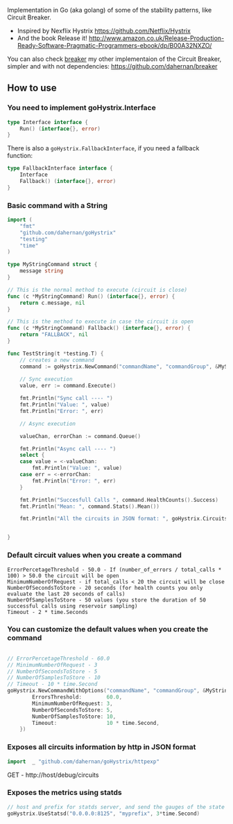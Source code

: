 Implementation in Go (aka golang) of some of the stability patterns, like Circuit Breaker.

* Inspired by Nexflix Hystrix https://github.com/Netflix/Hystrix
* And the book Release it! http://www.amazon.co.uk/Release-Production-Ready-Software-Pragmatic-Programmers-ebook/dp/B00A32NXZO/

You can also check [breaker](https://github.com/dahernan/breaker) my other implementaion of the Circuit Breaker, simpler and with not dependencies: https://github.com/dahernan/breaker


How to use
----------

### You need to implement goHystrix.Interface

```go
type Interface interface {
	Run() (interface{}, error)
}
```

There is also a `goHystrix.FallbackInterface`, if you need a fallback function:

```go
type FallbackInterface interface {
	Interface
	Fallback() (interface{}, error)
}
```

### Basic command with a String
```go
import (
	"fmt"
	"github.com/dahernan/goHystrix"
	"testing"
	"time"
)

type MyStringCommand struct {
	message string
}

// This is the normal method to execute (circuit is close) 
func (c *MyStringCommand) Run() (interface{}, error) {
	return c.message, nil
}

// This is the method to execute in case the circuit is open
func (c *MyStringCommand) Fallback() (interface{}, error) {
	return "FALLBACK", nil
}

func TestString(t *testing.T) {
	// creates a new command
	command := goHystrix.NewCommand("commandName", "commandGroup", &MyStringCommand{"helloooooooo"})
	
	// Sync execution
	value, err := command.Execute()

	fmt.Println("Sync call ---- ")
	fmt.Println("Value: ", value)
	fmt.Println("Error: ", err)

	// Async execution

	valueChan, errorChan := command.Queue()

	fmt.Println("Async call ---- ")
	select {
	case value = <-valueChan:
		fmt.Println("Value: ", value)
	case err = <-errorChan:
		fmt.Println("Error: ", err)
	}

	fmt.Println("Succesfull Calls ", command.HealthCounts().Success)
	fmt.Println("Mean: ", command.Stats().Mean())

	fmt.Println("All the circuits in JSON format: ", goHystrix.Circuits().ToJSON())


}

```

### Default circuit values when you create a command
```
ErrorPercetageThreshold - 50.0 - If (number_of_errors / total_calls * 100) > 50.0 the circuit will be open
MinimumNumberOfRequest - if total_calls < 20 the circuit will be close
NumberOfSecondsToStore - 20 seconds (for health counts you only evaluate the last 20 seconds of calls)
NumberOfSamplesToStore - 50 values (you store the duration of 50 successful calls using reservoir sampling)
Timeout - 2 * time.Seconds
```

### You can customize the default values when you create the command
```go

// ErrorPercetageThreshold - 60.0
// MinimumNumberOfRequest - 3
// NumberOfSecondsToStore - 5
// NumberOfSamplesToStore - 10
// Timeout - 10 * time.Second
goHystrix.NewCommandWithOptions("commandName", "commandGroup", &MyStringCommand{"helloooooooo"}, goHystrix.CommandOptions{
		ErrorsThreshold:        60.0,
		MinimumNumberOfRequest: 3,
		NumberOfSecondsToStore: 5,
		NumberOfSamplesToStore: 10,
		Timeout:                10 * time.Second,
	})

```

### Exposes all circuits information by http in JSON format
```go
import	_ "github.com/dahernan/goHystrix/httpexp"
```
GET - http://host/debug/circuits  


### Exposes the metrics using statds

```go
// host and prefix for statds server, and send the gauges of the state of the circuits every 3 Seconds
goHystrix.UseStatsd("0.0.0.0:8125", "myprefix", 3*time.Second)
```




